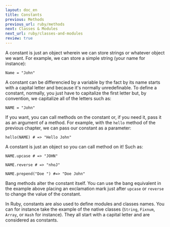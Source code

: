 ```yaml
---
layout: doc_en
title: Constants
previous: Methods
previous_url: ruby/methods
next: Classes & Modules
next_url: ruby/classes-and-modules
review: true
---
```


A constant is just an object wherein we can store strings or whatever object
we want. For example, we can store a simple string (your name for instance):

    
    Name = "John"

A constant can be differencied by a variable by the fact by its name starts
with a capital letter and because it's normally unredefinable. To define a
constant, normally, you just have to capitalize the first letter but, by 
convention, we capitalize all of the letters such as:

    
    NAME = "John"

If you want, you can call methods on the constant or, if you need it, pass
it as an argument of a method. For example, with the `hello` method of the
previous chapter, we can pass our constant as a parameter:

    
    hello(NAME) # => "Hello John"

A constant is just an object so you can call method on it! Such as:

    
    NAME.upcase # => "JOHN"

    NAME.reverse # => "nhoJ"

    NAME.prepend("Doe ") #=> "Doe John"

Bang methods alter the constant itself. You can use the bang equivalent in the
example above placing an exclamation mark just after `upcase` or `reverse` to
change the value of the constant. 

In Ruby, constants are also used to define modules and classes names. You can
for instance take the example of the native classes (`String`, `Fixnum`, `Array`,
or `Hash` for instance). They all start with a capital letter and are considered
as constants.